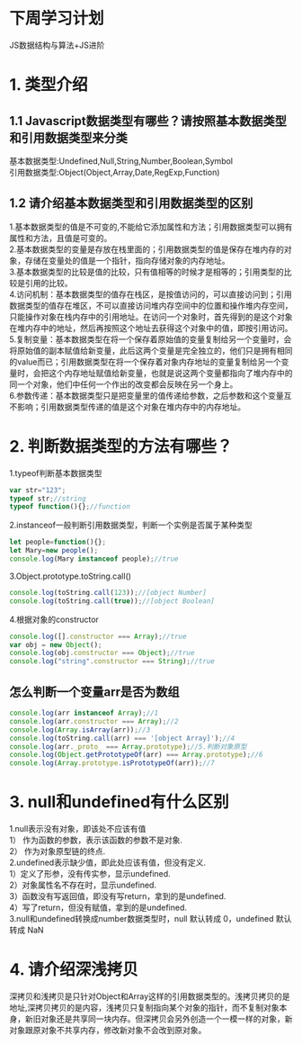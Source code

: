 # 下周学习计划
JS数据结构与算法+JS进阶
# 1. 类型介绍

## 1.1 Javascript数据类型有哪些？请按照基本数据类型和引用数据类型来分类

基本数据类型:Undefined,Null,String,Number,Boolean,Symbol<br/>
引用数据类型:Object(Object,Array,Date,RegExp,Function)

## 1.2 请介绍基本数据类型和引用数据类型的区别
1.基本数据类型的值是不可变的,不能给它添加属性和方法；引用数据类型可以拥有属性和方法，且值是可变的。<br/>
2.基本数据类型的变量是存放在栈里面的；引用数据类型的值是保存在堆内存的对象，存储在变量处的值是一个指针，指向存储对象的内存地址。<br/>
3.基本数据类型的比较是值的比较，只有值相等的时候才是相等的；引用类型的比较是引用的比较。<br/>
4.访问机制：基本数据类型的值存在栈区，是按值访问的，可以直接访问到；引用数据类型的值存在堆区，不可以直接访问堆内存空间中的位置和操作堆内存空间，只能操作对象在栈内存中的引用地址。在访问一个对象时，首先得到的是这个对象在堆内存中的地址，然后再按照这个地址去获得这个对象中的值，即按引用访问。<br/>
5.复制变量：基本数据类型在将一个保存着原始值的变量复制给另一个变量时，会将原始值的副本赋值给新变量，此后这两个变量是完全独立的，他们只是拥有相同的value而已；引用数据类型在将一个保存着对象内存地址的变量复制给另一个变量时，会把这个内存地址赋值给新变量，也就是说这两个变量都指向了堆内存中的同一个对象，他们中任何一个作出的改变都会反映在另一个身上。<br/>
6.参数传递：基本数据类型只是把变量里的值传递给参数，之后参数和这个变量互不影响；引用数据类型传递的值是这个对象在堆内存中的内存地址。

# 2. 判断数据类型的方法有哪些？

1.typeof判断基本数据类型
```javascript
var str="123";
typeof str;//string
typeof function(){};//function
```
2.instanceof一般判断引用数据类型，判断一个实例是否属于某种类型
```javascript
let people=function(){};
let Mary=new people();
console.log(Mary instanceof people);//true
```
3.Object.prototype.toString.call()
```javascript
console.log(toString.call(123));//[object Number]
console.log(toString.call(true));//[object Boolean]
```
4.根据对象的constructor
```javascript
console.log([].constructor === Array);//true
var obj = new Object();
console.log(obj.constructor === Object);//true
console.log("string".constructor === String);//true
```

## 怎么判断一个变量arr是否为数组
```javascript
console.log(arr instanceof Array);//1
console.log(arr.constructor === Array);//2
console.log(Array.isArray(arr));//3
console.log(toString.call(arr) === '[object Array]');//4
console.log(arr._proto_ === Array.prototype);//5.判断对象原型
console.log(Object.getPrototypeOf(arr) === Array.prototype);//6
console.log(Array.prototype.isPrototypeOf(arr));//7
```

# 3. null和undefined有什么区别
1.null表示没有对象，即该处不应该有值<br/>
1） 作为函数的参数，表示该函数的参数不是对象.<br/>
2） 作为对象原型链的终点.<br/>
2.undefined表示缺少值，即此处应该有值，但没有定义.<br/>
1）定义了形参，没有传实参，显示undefined.<br/>
2）对象属性名不存在时，显示undefined.<br/>
3）函数没有写返回值，即没有写return，拿到的是undefined.<br/>
4）写了return，但没有赋值，拿到的是undefined.<br/>
3.null和undefined转换成number数据类型时，null 默认转成 0，undefined 默认转成 NaN

# 4. 请介绍深浅拷贝
深拷贝和浅拷贝是只针对Object和Array这样的引用数据类型的。浅拷贝拷贝的是地址,深拷贝拷贝的是内容，浅拷贝只复制指向某个对象的指针，而不复制对象本身，新旧对象还是共享同一块内存。但深拷贝会另外创造一个一模一样的对象，新对象跟原对象不共享内存，修改新对象不会改到原对象。

